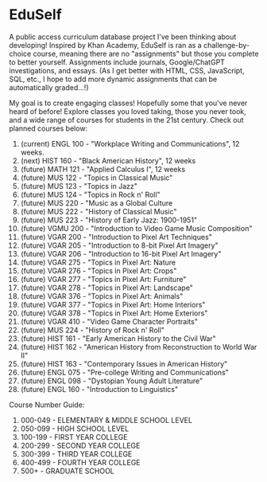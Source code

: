 # EduSelf
A public access curriculum database project I've been thinking about developing! Inspired by Khan Academy, EduSelf is ran as a challenge-by-choice course, meaning there are no "assignments" but those you complete to better yourself. Assignments include journals, Google/ChatGPT investigations, and essays. (As I get better with HTML, CSS, JavaScript, SQL, etc., I hope to add more dynamic assignments that can be automatically graded...!)

My goal is to create engaging classes! Hopefully some that you've never heard of before! Explore classes you loved taking, those you never took, and a wide range of courses for students in the 21st century. Check out planned courses below:
1. (current) ENGL 100 - "Workplace Writing and Communications", 12 weeks.
2. (next) HIST 160 - "Black American History", 12 weeks
3. (future) MATH 121 - "Applied Calculus I", 12 weeks
4. (future) MUS 122 - "Topics in Classical Music"
5. (future) MUS 123 - "Topics in Jazz"
6. (future) MUS 124 - "Topics in Rock n' Roll"
7. (future) MUS 220 - "Music as a Global Culture
8. (future) MUS 222 - "History of Classical Music"
9. (future) MUS 223 - "History of Early Jazz: 1900-1951"
10. (future) VGMU 200 - "Introduction to Video Game Music Composition"
11. (future) VGAR 200 - "Introduction to Pixel Art Techniques"
12. (future) VGAR 205 - "Introduction to 8-bit Pixel Art Imagery"
13. (future) VGAR 206 - "Introduction to 16-bit Pixel Art Imagery"
14. (future) VGAR 275 - "Topics in Pixel Art: Nature
15. (future) VGAR 276 - "Topics in Pixel Art: Crops"
16. (future) VGAR 277 - "Topics in Pixel Art: Furniture"
17. (future) VGAR 278 - "Topics in Pixel Art: Landscape"
18. (future) VGAR 376 - "Topics in Pixel Art: Animals"
19. (future) VGAR 377 - "Topics in Pixel Art: Home Interiors"
20. (future) VGAR 378 - "Topics in Pixel Art: Home Exteriors"
21. (future) VGAR 410 - "Video Game Character Portraits"
22. (future) MUS 224 - "History of Rock n' Roll"
23. (future) HIST 161 - "Early American History to the Civil War"
24. (future) HIST 162 - "American History from Reconstruction to World War II"
25. (future) HIST 163 - "Contemporary Issues in American History"
26. (future) ENGL 075 - "Pre-college Writing and Communications"
27. (future) ENGL 098 - "Dystopian Young Adult Literature"
28. (future) ENGL 160 - "Introduction to Linguistics" 


Course Number Guide:
1. 000-049 - ELEMENTARY & MIDDLE SCHOOL LEVEL
2. 050-099 - HIGH SCHOOL LEVEL
3. 100-199 - FIRST YEAR COLLEGE
4. 200-299 - SECOND YEAR COLLEGE
5. 300-399 - THIRD YEAR COLLEGE
6. 400-499 - FOURTH YEAR COLLEGE
7. 500+ - GRADUATE SCHOOL
